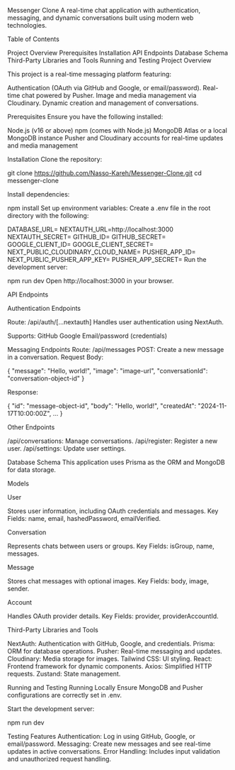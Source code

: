 Messenger Clone
A real-time chat application with authentication, messaging, and dynamic conversations built using modern web technologies.

Table of Contents

Project Overview
Prerequisites
Installation
API Endpoints
Database Schema
Third-Party Libraries and Tools
Running and Testing
Project Overview

This project is a real-time messaging platform featuring:

Authentication (OAuth via GitHub and Google, or email/password).
Real-time chat powered by Pusher.
Image and media management via Cloudinary.
Dynamic creation and management of conversations.

Prerequisites
Ensure you have the following installed:

Node.js (v16 or above)
npm (comes with Node.js)
MongoDB Atlas or a local MongoDB instance
Pusher and Cloudinary accounts for real-time updates and media management

Installation
Clone the repository:

git clone https://github.com/Nasso-Kareh/Messenger-Clone.git
cd messenger-clone

Install dependencies:

npm install
Set up environment variables: Create a .env file in the root directory with the following:

DATABASE_URL=<Your MongoDB connection string>
NEXTAUTH_URL=http://localhost:3000
NEXTAUTH_SECRET=<Your NextAuth secret>
GITHUB_ID=<Your GitHub App client ID>
GITHUB_SECRET=<Your GitHub App client secret>
GOOGLE_CLIENT_ID=<Your Google OAuth client ID>
GOOGLE_CLIENT_SECRET=<Your Google OAuth client secret>
NEXT_PUBLIC_CLOUDINARY_CLOUD_NAME=<Your Cloudinary cloud name>
PUSHER_APP_ID=<Your Pusher app ID>
NEXT_PUBLIC_PUSHER_APP_KEY=<Your Pusher app key>
PUSHER_APP_SECRET=<Your Pusher app secret>
Run the development server:

npm run dev
Open http://localhost:3000 in your browser.

API Endpoints

Authentication Endpoints

Route: /api/auth/[...nextauth]
Handles user authentication using NextAuth.

Supports:
GitHub
Google
Email/password (credentials)

Messaging Endpoints
Route: /api/messages
POST: Create a new message in a conversation.
Request Body:

{
  "message": "Hello, world!",
  "image": "image-url",
  "conversationId": "conversation-object-id"
}

Response:

{
  "id": "message-object-id",
  "body": "Hello, world!",
  "createdAt": "2024-11-17T10:00:00Z",
  ...
}

Other Endpoints

/api/conversations: Manage conversations.
/api/register: Register a new user.
/api/settings: Update user settings.

Database Schema
This application uses Prisma as the ORM and MongoDB for data storage.

Models

User

Stores user information, including OAuth credentials and messages.
Key Fields: name, email, hashedPassword, emailVerified.

Conversation

Represents chats between users or groups.
Key Fields: isGroup, name, messages.

Message

Stores chat messages with optional images.
Key Fields: body, image, sender.

Account

Handles OAuth provider details.
Key Fields: provider, providerAccountId.

Third-Party Libraries and Tools

NextAuth: Authentication with GitHub, Google, and credentials.
Prisma: ORM for database operations.
Pusher: Real-time messaging and updates.
Cloudinary: Media storage for images.
Tailwind CSS: UI styling.
React: Frontend framework for dynamic components.
Axios: Simplified HTTP requests.
Zustand: State management.

Running and Testing
Running Locally
Ensure MongoDB and Pusher configurations are correctly set in .env.

Start the development server:

npm run dev

Testing Features
Authentication: Log in using GitHub, Google, or email/password.
Messaging: Create new messages and see real-time updates in active conversations.
Error Handling: Includes input validation and unauthorized request handling.
